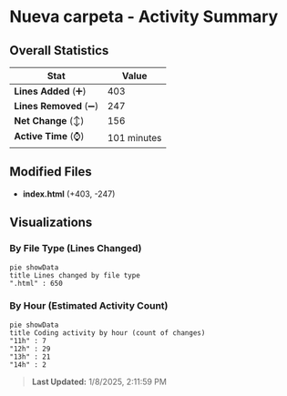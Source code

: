 # Nueva carpeta - Activity Summary 

## Overall Statistics

| Stat                   | Value                                                             |
| ---------------------- | ----------------------------------------------------------------- |
| **Lines Added** (➕)   | 403                                          |
| **Lines Removed** (➖) | 247                                        |
| **Net Change** (↕)    | 156                |
| **Active Time** (⌚)   | 101 minutes |


## Modified Files
- **index.html** (+403, -247)

## Visualizations

### By File Type (Lines Changed)

```mermaid
pie showData
title Lines changed by file type
".html" : 650
```

### By Hour (Estimated Activity Count)

```mermaid
pie showData
title Coding activity by hour (count of changes)
"11h" : 7
"12h" : 29
"13h" : 21
"14h" : 2
```


> **Last Updated:** 1/8/2025, 2:11:59 PM